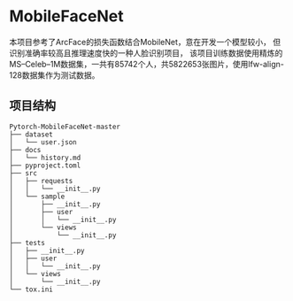 # MobileFaceNet
本项目参考了ArcFace的损失函数结合MobileNet，意在开发一个模型较小，
但识别准确率较高且推理速度快的一种人脸识别项目，
该项目训练数据使用精炼的MS–Celeb–1M数据集，一共有85742个人，共5822653张图片，使用lfw-align-128数据集作为测试数据。
## 项目结构

````
Pytorch-MobileFaceNet-master
├── dataset
│   └── user.json
├── docs
│   └── history.md
├── pyproject.toml
├── src
│   ├── requests
│   │   └── __init__.py
│   └── sample
│       ├── __init__.py
│       ├── user
│       │   └── __init__.py
│       └── views
│           └── __init__.py
├── tests
│   ├── __init__.py
│   ├── user
│   │   └── __init__.py
│   └── views
│       └── __init__.py
└── tox.ini
````
# 